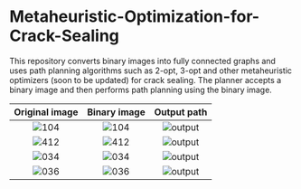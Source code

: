 # Metaheuristic-Optimization-for-Crack-Sealing



This repository converts binary images into fully connected graphs and uses path planning algorithms such as 2-opt, 3-opt and other metaheuristic optimizers (soon to be updated) for crack sealing. The planner accepts a binary image and then performs path planning using the binary image. 

Original image       |  Binary image    |  Output path
:-------------------------:|:-------------------------:|:-------------------------:
![104](https://github.com/JeremyOng96/Metaheuristic-Optimization-for-Crack-Sealing/assets/17587452/d4ba9bb6-d3db-48c0-9fad-a1d7c9e1c09f) | ![104](https://github.com/JeremyOng96/Metaheuristic-Optimization-for-Crack-Sealing/assets/17587452/ced5da43-8033-43ef-be5b-a1dc3fd89fce) | ![output](https://github.com/JeremyOng96/Metaheuristic-Optimization-for-Crack-Sealing/assets/17587452/c2bd5a64-3afd-4471-bbbb-5b9959ef61b9)
![412](https://github.com/JeremyOng96/Metaheuristic-Optimization-for-Crack-Sealing/assets/17587452/73eaf1d4-bd1f-4e9b-9bcc-4a148548553a) | ![412](https://github.com/JeremyOng96/Metaheuristic-Optimization-for-Crack-Sealing/assets/17587452/214c19f4-b8d1-4028-8748-33445639b946) | ![output](https://github.com/JeremyOng96/Metaheuristic-Optimization-for-Crack-Sealing/assets/17587452/4db67b1a-1148-4b27-a6b7-24ee47513eae)
![034](https://github.com/JeremyOng96/Metaheuristic-Optimization-for-Crack-Sealing/assets/17587452/2bb18db3-016e-4c0f-ac68-eed3d567157d) | ![034](https://github.com/JeremyOng96/Metaheuristic-Optimization-for-Crack-Sealing/assets/17587452/5ada8a65-1039-4adc-8f4a-8bbfa4c966ed) | ![output](https://github.com/JeremyOng96/Metaheuristic-Optimization-for-Crack-Sealing/assets/17587452/717d416b-406a-4e64-825e-a012ad11c680)
![036](https://github.com/JeremyOng96/Metaheuristic-Optimization-for-Crack-Sealing/assets/17587452/5530fef6-d8cb-4ac0-b5c6-fb3ae9f875b0) | ![036](https://github.com/JeremyOng96/Metaheuristic-Optimization-for-Crack-Sealing/assets/17587452/82a375b8-16ed-4b86-bca6-07189db507c0) | ![output](https://github.com/JeremyOng96/Metaheuristic-Optimization-for-Crack-Sealing/assets/17587452/ca535d84-5f04-4f81-ad6f-0925ec2c74ea)




